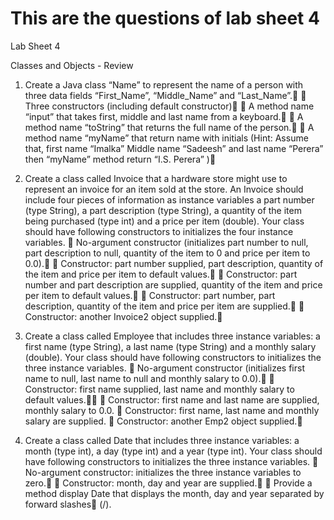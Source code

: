 # This are the questions of lab sheet 4
Lab Sheet 4 

Classes and Objects - Review
 
1. Create a Java class “Name” to represent the name of a person with three data fields 
“First_Name”, “Middle_Name” and “Last_Name”.
  Three constructors (including default constructor)
  A method name “input” that takes first, middle and last name from a keyboard.
  A method name “toString” that returns the full name of the person.
  A method name “myName” that return name with initials (Hint: Assume that, first name 
“Imalka” Middle name “Sadeesh” and last name “Perera” then “myName” method return 
“I.S. Perera” )


 2. Create a class called Invoice that a hardware store might use to represent an invoice for an item sold 
at the store. An Invoice should include four pieces of information as instance variables a part 
number (type String), a part description (type String), a quantity of the item being purchased (type 
int) and a price per item (double). Your class should have following constructors to initializes the 
four instance variables. 
 No-argument constructor (initializes part number to null, part description to null, quantity 
of the item to 0 and price per item to 0.0).
  Constructor: part number supplied, part description, quantity of the item and price per item 
to default values.
  Constructor: part number and part description are supplied, quantity of the item and price 
per item to default values.
  Constructor: part number, part description, quantity of the item and price per item 
are supplied.
  Constructor: another Invoice2 object supplied.


 3. Create a class called Employee that includes three instance variables: a first name (type String), a 
last name (type String) and a monthly salary (double). Your class should have following constructors 
to initializes the three instance variables. 
 No-argument constructor (initializes first name to null, last name to null and monthly 
salary to 0.0).
  Constructor: first name supplied, last name and monthly salary to default values.
  Constructor: first name and last name are supplied, monthly salary to 0.0.
  Constructor: first name, last name and monthly salary are supplied.
  Constructor: another Emp2 object supplied.
 4. Create a class called Date that includes three instance variables: a month (type int), a day (type int) and a year 
(type int). Your class should have following constructors to initializes the three instance variables. 
 No-argument constructor: initializes the three instance variables to zero.
  Constructor: month, day and year are supplied.
  Provide a method display Date that displays the month, day and year separated by forward slashes
 (/).